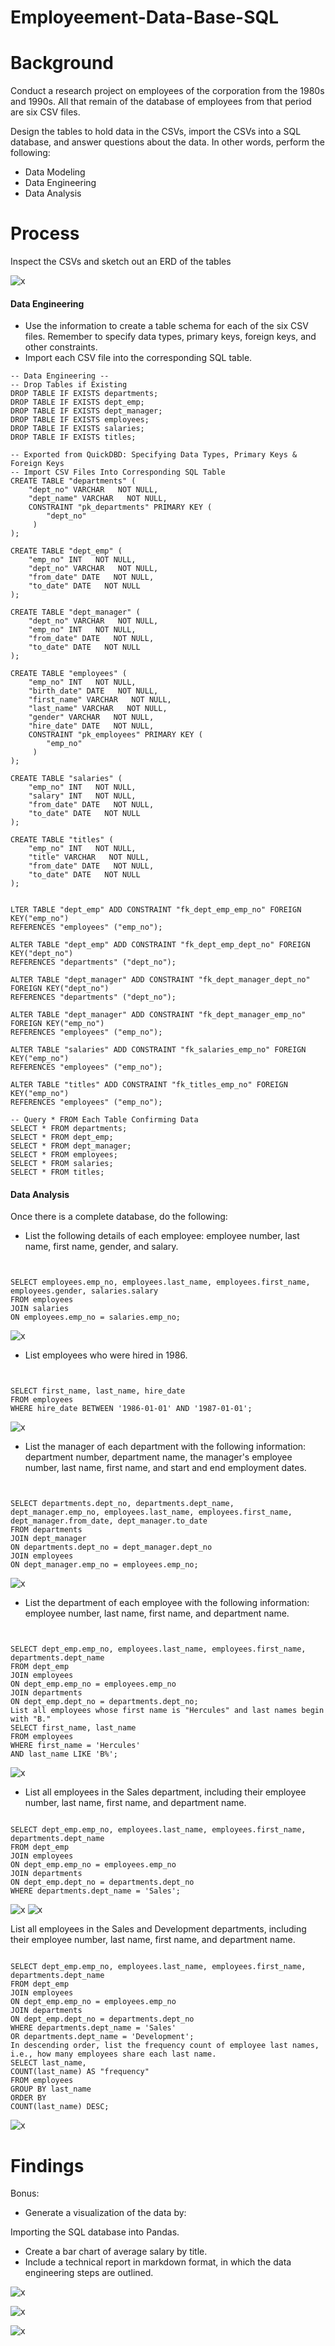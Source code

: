 # Employeement-Data-Base-SQL

# Background

Conduct a research project on employees of the corporation from the 1980s and 1990s. All that remain of the database of employees from that period are six CSV files.


Design the tables to hold data in the CSVs, import the CSVs into a SQL database, and answer questions about the data. In other words, perform the following:

* Data Modeling
* Data Engineering
* Data Analysis


# Process

Inspect the CSVs and sketch out an ERD of the tables

![x](image/img0.png)


#### Data Engineering

* Use the information to create a table schema for each of the six CSV files. Remember to specify data types, primary keys, foreign keys, and other constraints.
* Import each CSV file into the corresponding SQL table.

```
-- Data Engineering --
-- Drop Tables if Existing
DROP TABLE IF EXISTS departments;
DROP TABLE IF EXISTS dept_emp;
DROP TABLE IF EXISTS dept_manager;
DROP TABLE IF EXISTS employees;
DROP TABLE IF EXISTS salaries;
DROP TABLE IF EXISTS titles;

-- Exported from QuickDBD: Specifying Data Types, Primary Keys & Foreign Keys 
-- Import CSV Files Into Corresponding SQL Table
CREATE TABLE "departments" (
    "dept_no" VARCHAR   NOT NULL,
    "dept_name" VARCHAR   NOT NULL,
    CONSTRAINT "pk_departments" PRIMARY KEY (
        "dept_no"
     )
);

CREATE TABLE "dept_emp" (
    "emp_no" INT   NOT NULL,
    "dept_no" VARCHAR   NOT NULL,
    "from_date" DATE   NOT NULL,
    "to_date" DATE   NOT NULL
);

CREATE TABLE "dept_manager" (
    "dept_no" VARCHAR   NOT NULL,
    "emp_no" INT   NOT NULL,
    "from_date" DATE   NOT NULL,
    "to_date" DATE   NOT NULL
);

CREATE TABLE "employees" (
    "emp_no" INT   NOT NULL,
    "birth_date" DATE   NOT NULL,
    "first_name" VARCHAR   NOT NULL,
    "last_name" VARCHAR   NOT NULL,
    "gender" VARCHAR   NOT NULL,
    "hire_date" DATE   NOT NULL,
    CONSTRAINT "pk_employees" PRIMARY KEY (
        "emp_no"
     )
);

CREATE TABLE "salaries" (
    "emp_no" INT   NOT NULL,
    "salary" INT   NOT NULL,
    "from_date" DATE   NOT NULL,
    "to_date" DATE   NOT NULL
);

CREATE TABLE "titles" (
    "emp_no" INT   NOT NULL,
    "title" VARCHAR   NOT NULL,
    "from_date" DATE   NOT NULL,
    "to_date" DATE   NOT NULL
);


LTER TABLE "dept_emp" ADD CONSTRAINT "fk_dept_emp_emp_no" FOREIGN KEY("emp_no")
REFERENCES "employees" ("emp_no");

ALTER TABLE "dept_emp" ADD CONSTRAINT "fk_dept_emp_dept_no" FOREIGN KEY("dept_no")
REFERENCES "departments" ("dept_no");

ALTER TABLE "dept_manager" ADD CONSTRAINT "fk_dept_manager_dept_no" FOREIGN KEY("dept_no")
REFERENCES "departments" ("dept_no");

ALTER TABLE "dept_manager" ADD CONSTRAINT "fk_dept_manager_emp_no" FOREIGN KEY("emp_no")
REFERENCES "employees" ("emp_no");

ALTER TABLE "salaries" ADD CONSTRAINT "fk_salaries_emp_no" FOREIGN KEY("emp_no")
REFERENCES "employees" ("emp_no");

ALTER TABLE "titles" ADD CONSTRAINT "fk_titles_emp_no" FOREIGN KEY("emp_no")
REFERENCES "employees" ("emp_no");

-- Query * FROM Each Table Confirming Data
SELECT * FROM departments;
SELECT * FROM dept_emp;
SELECT * FROM dept_manager;
SELECT * FROM employees;
SELECT * FROM salaries;
SELECT * FROM titles;

```



#### Data Analysis

Once there is a complete database, do the following:


* List the following details of each employee: employee number, last name, first name, gender, and salary.

```


SELECT employees.emp_no, employees.last_name, employees.first_name, employees.gender, salaries.salary
FROM employees
JOIN salaries
ON employees.emp_no = salaries.emp_no;

```

![x](image/image1.png)



* List employees who were hired in 1986.

```


SELECT first_name, last_name, hire_date 
FROM employees
WHERE hire_date BETWEEN '1986-01-01' AND '1987-01-01';

```

![x](image/image2.png)


* List the manager of each department with the following information: department number, department name, the manager's employee number, last name, first name, and start and end employment dates.

```


SELECT departments.dept_no, departments.dept_name, dept_manager.emp_no, employees.last_name, employees.first_name, dept_manager.from_date, dept_manager.to_date
FROM departments
JOIN dept_manager
ON departments.dept_no = dept_manager.dept_no
JOIN employees
ON dept_manager.emp_no = employees.emp_no;

```

![x](image/image4.png)


* List the department of each employee with the following information: employee number, last name, first name, and department name.
 
 ```


SELECT dept_emp.emp_no, employees.last_name, employees.first_name, departments.dept_name
FROM dept_emp
JOIN employees
ON dept_emp.emp_no = employees.emp_no
JOIN departments
ON dept_emp.dept_no = departments.dept_no;
List all employees whose first name is "Hercules" and last names begin with "B."
SELECT first_name, last_name
FROM employees
WHERE first_name = 'Hercules'
AND last_name LIKE 'B%';

```

![x](image/image5.png)



* List all employees in the Sales department, including their employee number, last name, first name, and department name.

```

SELECT dept_emp.emp_no, employees.last_name, employees.first_name, departments.dept_name
FROM dept_emp
JOIN employees
ON dept_emp.emp_no = employees.emp_no
JOIN departments
ON dept_emp.dept_no = departments.dept_no
WHERE departments.dept_name = 'Sales';

```

![x](image/image6.png)
![x](image/image8.png)



List all employees in the Sales and Development departments, including their employee number, last name, first name, and department name.

```

SELECT dept_emp.emp_no, employees.last_name, employees.first_name, departments.dept_name
FROM dept_emp
JOIN employees
ON dept_emp.emp_no = employees.emp_no
JOIN departments
ON dept_emp.dept_no = departments.dept_no
WHERE departments.dept_name = 'Sales' 
OR departments.dept_name = 'Development';
In descending order, list the frequency count of employee last names, i.e., how many employees share each last name.
SELECT last_name,
COUNT(last_name) AS "frequency"
FROM employees
GROUP BY last_name
ORDER BY
COUNT(last_name) DESC;

```

![x](image/image7.png)




# Findings


Bonus:
* Generate a visualization of the data by:

Importing the SQL database into Pandas.
* Create a bar chart of average salary by title.
* Include a technical report in markdown format, in which the data engineering steps are outlined.





![x](image/image44.png)

![x](image/image45.png)

![x](image/image46.png)












